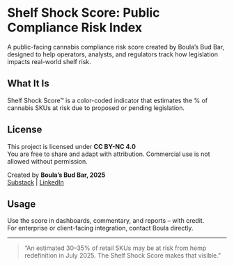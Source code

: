 # Shelf Shock Score: Public Compliance Risk Index

A public-facing cannabis compliance risk score created by Boula’s Bud Bar, designed to help operators, analysts, and regulators track how legislation impacts real-world shelf risk.

## What It Is
Shelf Shock Score™ is a color-coded indicator that estimates the % of cannabis SKUs at risk due to proposed or pending legislation.

## License
This project is licensed under **CC BY-NC 4.0**  
You are free to share and adapt with attribution. Commercial use is not allowed without permission.

Created by **Boula’s Bud Bar, 2025**  
[Substack](https://boulasbudbar.substack.com) | [LinkedIn](https://linkedin.com/in/yourprofile)

## Usage
Use the score in dashboards, commentary, and reports – with credit.  
For enterprise or client-facing integration, contact Boula directly.

---

> “An estimated 30–35% of retail SKUs may be at risk from hemp redefinition in July 2025. The Shelf Shock Score makes that visible.”

